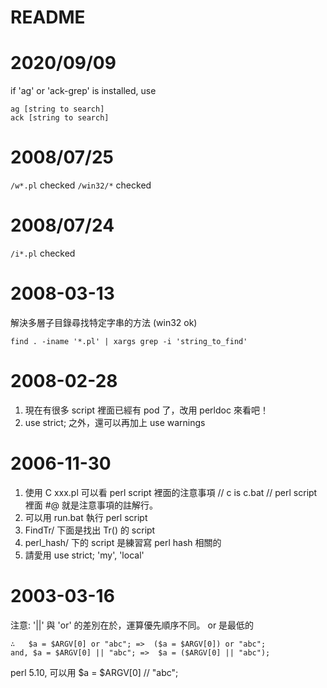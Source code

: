 README
======

# 2020/09/09

if 'ag' or 'ack-grep' is installed, use
```
ag [string to search]
ack [string to search]
```

# 2008/07/25

```/w*.pl``` checked
```/win32/*``` checked

# 2008/07/24

```/i*.pl``` checked

# 2008-03-13

解決多層子目錄尋找特定字串的方法 (win32 ok)
```
find . -iname '*.pl' | xargs grep -i 'string_to_find'
```

# 2008-02-28

1. 現在有很多 script 裡面已經有 pod 了，改用 perldoc 來看吧！
2. use strict; 之外，還可以再加上 use warnings

# 2006-11-30

1. 使用 C xxx.pl 可以看 perl script 裡面的注意事項
// c is c.bat
// perl script 裡面 #@ 就是注意事項的註解行。
2. 可以用 run.bat 執行 perl script
3. FindTr/ 下面是找出 Tr() 的 script
4. perl_hash/ 下的 script 是練習寫 perl hash 相關的
5. 請愛用 use strict; 'my', 'local'


# 2003-03-16

注意:
    '||' 與 'or' 的差別在於，運算優先順序不同。
    or 是最低的

    ∴   $a = $ARGV[0] or "abc"; =>  ($a = $ARGV[0]) or "abc";
    and, $a = $ARGV[0] || "abc"; =>  $a = ($ARGV[0] || "abc");

perl 5.10, 可以用 $a = $ARGV[0] // "abc";
